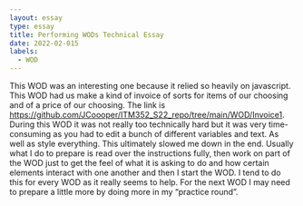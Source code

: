```yaml
---
layout: essay
type: essay
title: Performing WODs Technical Essay
date: 2022-02-015
labels:
  - WOD
---
```

This WOD was an interesting one because it relied so heavily on javascript. This WOD had us make a kind of invoice of sorts for items of our choosing and of a price of our choosing. The link is https://github.com/JCoooper/ITM352_S22_repo/tree/main/WOD/Invoice1. During this WOD it was not really too technically hard but it was very time-consuming as you had to edit a bunch of different variables and text. As well as style everything. This ultimately slowed me down in the end. Usually what I do to prepare is read over the instructions fully, then work on part of the WOD just to get the feel of what it is asking to do and how certain elements interact with one another and then I start the WOD. I tend to do this for every WOD as it really seems to help. For the next WOD I may need to prepare a little more by doing more in my “practice round”.
